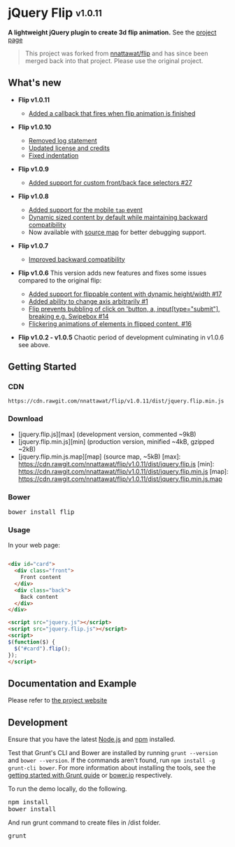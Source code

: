 # jQuery Flip <sub><sup>v1.0.11</sup></sub>

**A lightweight jQuery plugin to create 3d flip animation.** 
See the [project page](http://nnattawat.github.io/flip/)

> This project was forked from [nnattawat/flip](https://github.com/nnatawat/flip) and has since
> been merged back into that project. Please use the original project.
	

## What's new
* **Flip v1.0.11**
  * [Added a callback that fires when flip animation is finished](https://github.com/Download/flip/commit/61b57a3d6c9a8f0dd116ca5b4444cb5356374702)

* **Flip v1.0.10**
  * [Removed log statement](https://github.com/Download/flip/commit/60a0df340b17036978a9b26b23be71204755c928)
  * [Updated license and credits](https://github.com/Download/flip/commit/9b8d218506f6b279d04a52642a8ca2fd9455d9b4)
  * [Fixed indentation](https://github.com/Download/flip/commit/acc64f52e176e7fdb5124b797b4d28cdc5bedf95)

* **Flip v1.0.9**
  * [Added support for custom front/back face selectors #27](https://github.com/nnattawat/flip/issues/27)

* **Flip v1.0.8**
  * [Added support for the mobile `tap` event](https://github.com/nnattawat/flip/issues/26)
  * [Dynamic sized content by default while maintaining backward compatibility](https://github.com/Download/flip/commit/8a6d1b3626a3c1e0e5d71fb4786c44244bf33eac)
  * Now available with [source map](http://www.html5rocks.com/en/tutorials/developertools/sourcemaps/) for better debugging support.

* **Flip v1.0.7**
  * [Improved backward compatibility](https://github.com/Download/flip/commit/b27588b1e5340ec2a6bfc5afca80a6e52b6f833f)

* **Flip v1.0.6**
  This version adds new features and fixes some issues compared to the original flip:
  * [Added support for flippable content with dynamic height/width #17](https://github.com/nnattawat/flip/issues/17)
  * [Added ability to change axis arbitrarily #1](https://github.com/download/flip/pull/1)
  * [Flip prevents bubbling of click on 'button, a, input[type="submit"], breaking e.g. Swipebox #14](https://github.com/nnattawat/flip/issues/14)
  * [Flickering animations of elements in flipped content. #16](https://github.com/nnattawat/flip/issues/16)
 
* **Flip v1.0.2 - v1.0.5**
  Chaotic period of development culminating in v1.0.6 see above.

## Getting Started

### CDN
    https://cdn.rawgit.com/nnattawat/flip/v1.0.11/dist/jquery.flip.min.js

### Download 
* [jquery.flip.js][max] (development version, commented ~9kB)
* [jquery.flip.min.js][min] (production version, minified ~4kB, gzipped ~2kB)
* [jquery.flip.min.js.map][map] (source map, ~5kB)
[max]: https://cdn.rawgit.com/nnattawat/flip/v1.0.11/dist/jquery.flip.js
[min]: https://cdn.rawgit.com/nnattawat/flip/v1.0.11/dist/jquery.flip.min.js
[map]: https://cdn.rawgit.com/nnattawat/flip/v1.0.11/dist/jquery.flip.min.js.map

### Bower
<pre>bower install flip</pre>

### Usage
In your web page:

```html

<div id="card"> 
  <div class="front"> 
    Front content
  </div> 
  <div class="back">
    Back content
  </div> 
</div>

<script src="jquery.js"></script>
<script src="jquery.flip.js"></script>
<script>
$(function($) {
  $("#card").flip(); 
});
</script>
```

## Documentation and Example

Please refer to [the project website](http://nnattawat.github.io/flip/)

## Development
Ensure that you have the latest [Node.js](http://nodejs.org/) and [npm](http://npmjs.org/) installed.

Test that Grunt's CLI and Bower are installed by running `grunt --version` and `bower --version`.  If the commands aren't found, run `npm install -g grunt-cli bower`.  For more information about installing the tools, see the [getting started with Grunt guide](http://gruntjs.com/getting-started) or [bower.io](http://bower.io/) respectively.

To run the demo locally, do the following.
<pre>
npm install
bower install
</pre>

And run grunt command to create files in /dist folder.
<pre>grunt</pre>
